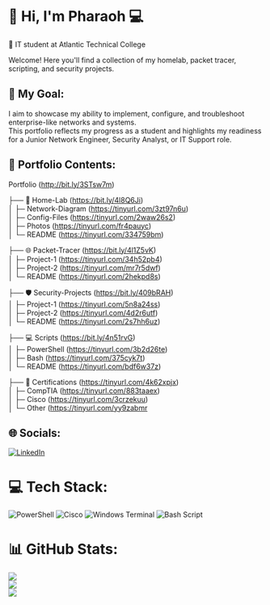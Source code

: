 # 👋 Hi, I'm Pharaoh 💻
🧠 IT student at Atlantic Technical College <br>

Welcome! Here you'll find a collection of my homelab, packet tracer, scripting, and security projects.  

## 🏹 My Goal:
I aim to showcase my ability to implement, configure, and troubleshoot enterprise-like networks and systems.  
This portfolio reflects my progress as a student and highlights my readiness for a Junior Network Engineer, Security Analyst, or IT Support role.

## 📁 Portfolio Contents:

Portfolio (http://bit.ly/3STsw7m)<br>

├── 🏡 Home-Lab (https://bit.ly/4l8Q6Ji)<br>
│ ├─ Network-Diagram (https://tinyurl.com/3zt97n6u)<br>
│ ├─ Config-Files (https://tinyurl.com/2waw26s2)<br>
│ ├─ Photos (https://tinyurl.com/fr4pauyc)<br>
│ └─ README (https://tinyurl.com/334759bm)<br>

├── 🌐 Packet-Tracer (https://bit.ly/4l1Z5vK)<br>
│ ├─ Project-1 (https://tinyurl.com/34h52pb4)<br>
│ ├─ Project-2 (https://tinyurl.com/mr7r5dwf)<br>
│ └─ README (https://tinyurl.com/2hekpd8s)<br>

├── 🛡 Security-Projects (https://bit.ly/409bRAH)<br>
│ ├─ Project-1 (https://tinyurl.com/5n8a24ss)<br>
│ ├─ Project-2 (https://tinyurl.com/4d2r6utf)<br>
│ └─ README (https://tinyurl.com/2s7hh6uz)<br>

├── 💻 Scripts (https://bit.ly/4n51rvG)<br>
│ ├─ PowerShell (https://tinyurl.com/3b2d26te)<br>
│ ├─ Bash (https://tinyurl.com/375cyk7t)<br>
│ └─ README (https://tinyurl.com/bdf6w37z)<br>

├── 📁 Certifications (https://tinyurl.com/4k62xpjx)<br>
│ ├─ CompTIA (https://tinyurl.com/883taaex)<br>
│ ├─ Cisco (https://tinyurl.com/3crzekuu)<br>
│ └─ Other (https://tinyurl.com/yy9zabmr<br>




## 🌐 Socials:
[![LinkedIn](https://img.shields.io/badge/LinkedIn-%230077B5.svg?logo=linkedin&logoColor=white)](https://linkedin.com/in/pharaoh-poinson) 

# 💻 Tech Stack:
![PowerShell](https://img.shields.io/badge/PowerShell-%235391FE.svg?style=for-the-badge&logo=powershell&logoColor=white) ![Cisco](https://img.shields.io/badge/cisco-%23049fd9.svg?style=for-the-badge&logo=cisco&logoColor=black) ![Windows Terminal](https://img.shields.io/badge/Windows%20Terminal-%234D4D4D.svg?style=for-the-badge&logo=windows-terminal&logoColor=white) ![Bash Script](https://img.shields.io/badge/bash_script-%23121011.svg?style=for-the-badge&logo=gnu-bash&logoColor=white)
# 📊 GitHub Stats:
![](https://github-readme-stats.vercel.app/api?username=p-poinson&theme=transparent&hide_border=true&include_all_commits=false&count_private=false)<br/>
![](https://nirzak-streak-stats.vercel.app/?user=p-poinson&theme=transparent&hide_border=true)<br/>
![](https://github-readme-stats.vercel.app/api/top-langs/?username=p-poinson&theme=transparent&hide_border=true&include_all_commits=false&count_private=false&layout=compact)
